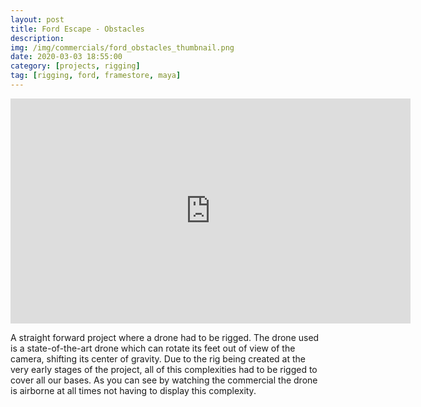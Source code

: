 ```yaml
---
layout: post
title: Ford Escape - Obstacles
description: 
img: /img/commercials/ford_obstacles_thumbnail.png
date: 2020-03-03 18:55:00
category: [projects, rigging]
tag: [rigging, ford, framestore, maya]
---
```

<p align="center"><iframe width="640" height="360" src="https://www.youtube.com/embed/N3bvnXvSw4s" frameborder="0" allowfullscreen></iframe></p>

<p class="justify">A straight forward project where a drone had to be rigged. The drone used is a state-of-the-art drone which can rotate its feet out of view of the camera, shifting its center of gravity. Due to the rig being created at the very early stages of the project, all of this complexities had to be rigged to cover all our bases. As you can see by watching the commercial the drone is airborne at all times not having to display this complexity.</p>
